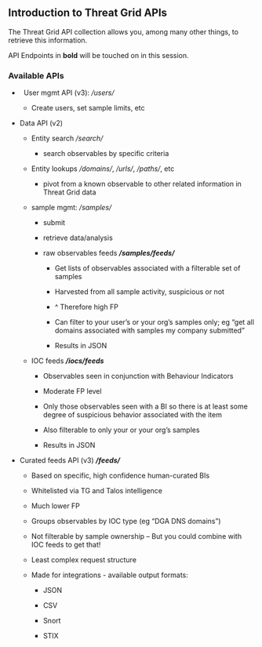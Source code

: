 ## Introduction to Threat Grid APIs
The Threat Grid API collection allows you, among many other things, to retrieve
this information.

API Endpoints in **bold** will be touched on in this session.

### Available APIs

-   User mgmt API (v3): */users/*

    -   Create users, set sample limits, etc

-   Data API (v2)

    -   Entity search */search/*

        -   search observables by specific criteria
    
    -   Entity lookups */domains/*, */urls/*, */paths/*, etc
        
        -   pivot from a known observable to other related information in Threat Grid data

    -   sample mgmt: */samples/*

        -   submit

        -   retrieve data/analysis

        -   raw observables feeds ***/samples/feeds/***

            -   Get lists of observables associated with a filterable set of
                samples

            -   Harvested from all sample activity, suspicious or not

            -   \^ Therefore high FP

            -   Can filter to your user’s or your org’s samples only; eg “get
                all domains associated with samples my company submitted”

            -   Results in JSON

    -   IOC feeds ***/iocs/feeds***

        -   Observables seen in conjunction with Behaviour Indicators

        -   Moderate FP level

        -   Only those observables seen with a BI so there is at least some
            degree of suspicious behavior associated with the item

        -   Also filterable to only your or your org’s samples

        -   Results in JSON

-   Curated feeds API (v3) ***/feeds/***

    -   Based on specific, high confidence human-curated BIs

    -   Whitelisted via TG and Talos intelligence

    -   Much lower FP

    -   Groups observables by IOC type (eg “DGA DNS domains”)

    -   Not filterable by sample ownership – But you could combine with IOC
        feeds to get that!

    -   Least complex request structure

    -   Made for integrations - available output formats:

        -   JSON

        -   CSV

        -   Snort

        -   STIX
